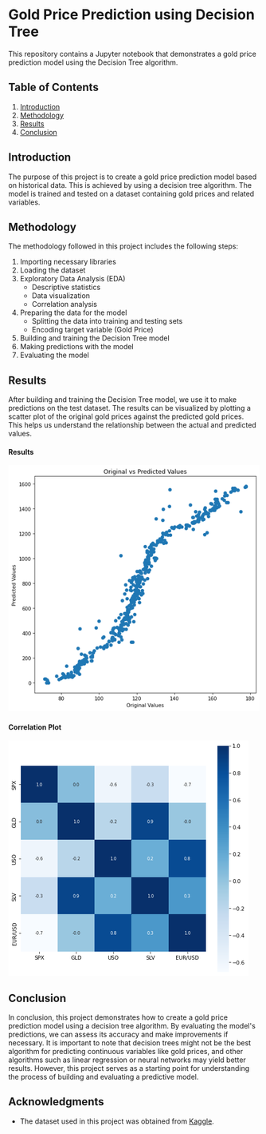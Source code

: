 # Gold Price Prediction using Decision Tree

This repository contains a Jupyter notebook that demonstrates a gold price prediction model using the Decision Tree algorithm.

## Table of Contents

1. [Introduction](#introduction)
2. [Methodology](#methodology)
3. [Results](#results)
4. [Conclusion](#conclusion)

## Introduction

The purpose of this project is to create a gold price prediction model based on historical data. This is achieved by using a decision tree algorithm. The model is trained and tested on a dataset containing gold prices and related variables.

## Methodology

The methodology followed in this project includes the following steps:

1. Importing necessary libraries
2. Loading the dataset
3. Exploratory Data Analysis (EDA)
   - Descriptive statistics
   - Data visualization
   - Correlation analysis
4. Preparing the data for the model
   - Splitting the data into training and testing sets
   - Encoding target variable (Gold Price)
5. Building and training the Decision Tree model
6. Making predictions with the model
7. Evaluating the model


## Results

After building and training the Decision Tree model, we use it to make predictions on the test dataset. The results can be visualized by plotting a scatter plot of the original gold prices against the predicted gold prices. This helps us understand the relationship between the actual and predicted values.
#### Results
![results](https://github.com/mmuttir/Gold-Price-Prediction/blob/main/result_.png)

#### Correlation Plot
![Correlation Plot](https://github.com/mmuttir/Gold-Price-Prediction/blob/main/corr.png)

## Conclusion

In conclusion, this project demonstrates how to create a gold price prediction model using a decision tree algorithm. By evaluating the model's predictions, we can assess its accuracy and make improvements if necessary. It is important to note that decision trees might not be the best algorithm for predicting continuous variables like gold prices, and other algorithms such as linear regression or neural networks may yield better results. However, this project serves as a starting point for understanding the process of building and evaluating a predictive model.


## Acknowledgments

- The dataset used in this project was obtained from [Kaggle](https://www.kaggle.com/).

